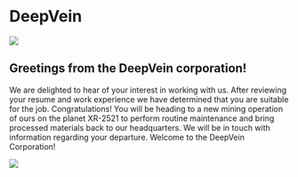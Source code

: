 # DeepVein
![](https://img.shields.io/badge/Python-3.7.0-blue.svg)


## Greetings from the DeepVein corporation! 

We are delighted to hear of your interest in working with us. After reviewing your resume and work experience we have determined that you are suitable for the job. Congratulations! You will be heading to a new mining operation of ours on the planet XR-2521 to perform routine maintenance and bring processed materials back to our headquarters. We will be in touch with information regarding your departure. Welcome to the DeepVein Corporation!  

![](https://i.imgur.com/oGzWrDy.png)